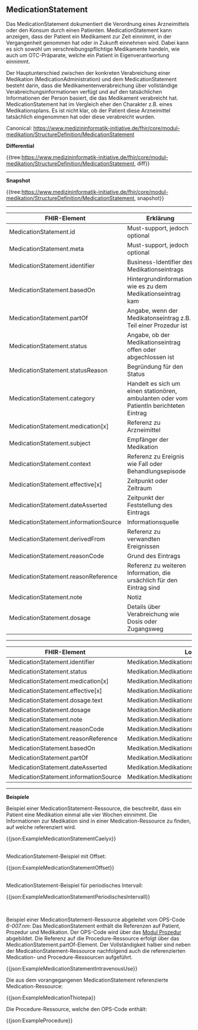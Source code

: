 ## MedicationStatement

Das MedicationStatement dokumentiert die Verordnung eines Arzneimittels oder den Konsum durch einen Patienten. MedicationStatement kann anzeigen, dass der Patient ein Medikament zur Zeit einnimmt, in der Vergangenheit genommen hat oder in Zukunft einnehmen wird. Dabei kann es sich sowohl um verschreibungspflichtige Medikamente handeln, wie auch um OTC-Präparate, welche ein Patient in Eigenverantwortung einnimmt.

Der Hauptunterschied zwischen der konkreten Verabreichung einer Medikation (MedicationAdministration) und dem MedicationStatement besteht darin, dass die Medikamentenverabreichung über vollständige Verabreichungsinformationen verfügt und auf den tatsächlichen Informationen der Person basiert, die das Medikament verabreicht hat. MedicationStatement hat im Vergleich eher den Charakter z.B. eines Medikationsplans. Es ist nicht klar, ob der Patient diese Arzneimittel tatsächlich eingenommen hat oder diese verabreicht wurden.

Canonical:
https://www.medizininformatik-initiative.de/fhir/core/modul-medikation/StructureDefinition/MedicationStatement

**Differential**

{{tree:https://www.medizininformatik-initiative.de/fhir/core/modul-medikation/StructureDefinition/MedicationStatement, diff}}

---

**Snapshot**

{{tree:https://www.medizininformatik-initiative.de/fhir/core/modul-medikation/StructureDefinition/MedicationStatement, snapshot}}


---

| FHIR-Element | Erklärung |
|--------------|-----------|
| MedicationStatement.id | Must-support, jedoch optional |
| MedicationStatement.meta | Must-support, jedoch optional |
| MedicationStatement.identifier | Business-Identifier des Medikationseintrags |
| MedicationStatement.basedOn | Hintergrundinformation, wie es zu dem Medikationseintrag kam |
| MedicationStatement.partOf | Angabe, wenn der Medikatonseintrag z.B. Teil einer Prozedur ist |
| MedicationStatement.status | Angabe, ob der Medikationseintrag offen oder abgechlossen ist |
| MedicationStatement.statusReason | Begründung für den Status |
| MedicationStatement.category | Handelt es sich um einen stationören, ambulanten oder vom PatientIn berichteten Eintrag |
| MedicationStatement.medication[x] | Referenz zu Arzneimittel |
| MedicationStatement.subject | Empfänger der Medikation |
| MedicationStatement.context | Referenz zu Ereignis wie Fall oder Behandlungsepisode |
| MedicationStatement.effective[x] | Zeitpunkt oder Zeitraum |
| MedicationStatement.dateAsserted | Zeitpunkt der Feststellung des Eintrags |
| MedicationStatement.informationSource | Informationsquelle |
| MedicationStatement.derivedFrom | Referenz zu verwandten Ereignissen |
| MedicationStatement.reasonCode | Grund des Eintrags |
| MedicationStatement.reasonReference | Referenz zu weiteren Information, die ursächlich für den Eintrag sind |
| MedicationStatement.note | Notiz |
| MedicationStatement.dosage | Details über Verabreichung wie Dosis oder Zugangsweg |

---
| FHIR-Element | Logischer Datensatz |
|---|---|
| MedicationStatement.identifier | Medikation.Medikationseintrag.Identifikation |
| MedicationStatement.status | Medikation.Medikationseintrag.Status |
| MedicationStatement.medication[x] | Medikation.Medikationseintrag.Arzneimittel/Wirkstoff/Rezeptur |
| MedicationStatement.effective[x] | Medikation.Medikationseintrag.Einnahmedauer |
| MedicationStatement.dosage.text | Medikation.Medikationseintrag.Dosierung (Freitext) |
| MedicationStatement.dosage | Medikation.Medikationseintrag.Dosierung (strukturiert) |
| MedicationStatement.note | Medikation.Medikationseintrag.Hinweis |
| MedicationStatement.reasonCode | Medikation.Medikationseintrag.Behandlungsgrund |
| MedicationStatement.reasonReference | Medikation.Medikationseintrag.Behandlungsgrund |
| MedicationStatement.basedOn | Medikation.Medikationseintrag.Bezug zu Verordnung |
| MedicationStatement.partOf | Medikation.Medikationseintrag.Bezug zu Abgabe |
| MedicationStatement.dateAsserted | Medikation.Medikationseintrag.Datum des Eintrags |
| MedicationStatement.informationSource | Medikation.Medikationseintrag.Autor/Informant des Eintrags |

---

**Beispiele**

Beispiel einer MedicationStatement-Ressource, die beschreibt, dass ein Patient eine Medikation einmal alle vier Wochen einnimmt. Die Informationen zur Medikation sind in einer Medication-Ressource zu finden, auf welche referenziert wird. 

{{json:ExampleMedicationStatementCaelyx}}

<br>
MedicationStatement-Beispiel mit Offset:

{{json:ExampleMedicationStatementOffset}}

<br>
MedicationStatement-Beispiel für periodisches Intervall:

{{json:ExampleMedicationStatementPeriodischesIntervall}}

<br>

Beispiel einer MedicationStatement-Ressource abgeleitet vom OPS-Code *6-007.nm*: Das MedicationStatement enthält die Referenzen auf Patient, Prozedur und Medikation. Der OPS-Code wird über das [Modul Prozedur](https://simplifier.net/medizininformatikinitiative-modulprozeduren) abgebildet. Die Referenz auf die Procedure-Ressource erfolgt über das MedicationStatement.partOf-Element. Der Vollständigkeit halber sind neben der MedicationStatement-Ressource nachfolgend auch die referenzierten Medication- und Procedure-Ressourcen aufgeführt.

{{json:ExampleMedicationStatementIntravenousUse}}

Die aus dem vorangegangenen MedicationStatement referenzierte Medication-Ressource:

{{json:ExampleMedicationThiotepa}}

Die Procedure-Ressource, welche den OPS-Code enthält:

{{json:ExampleProcedure}}

<br>
